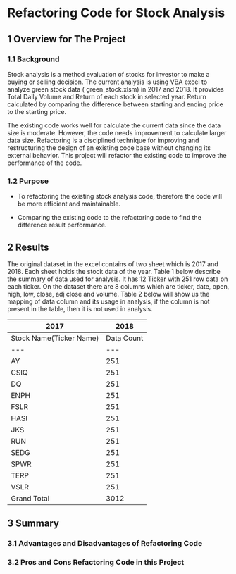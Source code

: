 # Refactoring Code for Stock Analysis

## 1 Overview for The Project

### 1.1 Background

Stock analysis is a method evaluation of stocks for investor to make a buying or selling decision. The current analysis is using VBA excel to analyze green stock data ( green_stock.xlsm) in 2017 and 2018. It provides Total Daily Volume and Return of each stock in selected year. Return calculated by comparing the difference between starting and ending price to the starting price. 

The existing code works well for calculate the current data since the data size is moderate. However,  the code needs improvement to calculate larger data size.  Refactoring is a disciplined technique for improving and restructuring the design of an existing code base without changing its external behavior. This project will refactor the existing code to improve the performance of the code. 

### 1.2 Purpose

-	To refactoring the existing stock analysis code, therefore the code will be more efficient and maintainable. 

-	Comparing the existing code to the refactoring code to find the difference result performance. 

## 2 Results

The original dataset in the excel contains of two sheet which is 2017 and 2018. Each sheet holds the stock data of the year. Table 1 below describe the summary of data used for analysis. It has 12 Ticker with 251 row data on each ticker. On the dataset there are 8 columns which are ticker, date, open, high, low, close, adj close and volume. Table 2 below will show us the mapping of data column and its usage in analysis, if the column is not present in the table, then it is not used in analysis.  

|2017|2018|
|---|---|
|Stock Name(Ticker Name)|Data Count|Stock Name(Ticker Name)|Data Count|
|---|---|---|---|
|AY|251|AY|251|
|CSIQ|251|CSIQ|251|
|DQ|251|DQ|251|
|ENPH|251|ENPH|251|
|FSLR|251|FSLR|251|
|HASI|251|HASI|251|
|JKS|251|JKS|251|
|RUN|251|RUN|251|
|SEDG|251|SEDG|251|
|SPWR|251|SPWR|251|
|TERP|251|TERP|251|
|VSLR|251|VSLR|251|
|Grand Total|3012|Grand Total|3012|


## 3 Summary
### 3.1 Advantages and Disadvantages of Refactoring Code
### 3.2 Pros and Cons Refactoring Code in this Project
